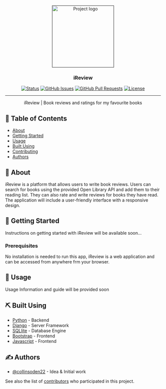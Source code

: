 <p align="center">
  <a href="" rel="noopener">
 <img width=200px height=200px src="https://i.imgur.com/6wj0hh6.jpg" alt="Project logo"></a>
</p>

<h3 align="center">iReview</h3>

<div align="center">

[![Status](https://img.shields.io/badge/status-active-success.svg)]()
[![GitHub Issues](https://img.shields.io/github/issues/kylelobo/The-Documentation-Compendium.svg)](https://github.com/kylelobo/The-Documentation-Compendium/issues)
[![GitHub Pull Requests](https://img.shields.io/github/issues-pr/kylelobo/The-Documentation-Compendium.svg)](https://github.com/kylelobo/The-Documentation-Compendium/pulls)
[![License](https://img.shields.io/badge/license-MIT-blue.svg)](/LICENSE)

</div>

---

<p align="center"> iReview | Book reviews and ratings for my favourite books <br>
</p>

## 📝 Table of Contents

- [About](#about)
- [Getting Started](#getting_started)
- [Usage](#usage)
- [Built Using](#built_using)
- [Contributing](../CONTRIBUTING.md)
- [Authors](#authors)

## 🧐 About <a name = "about"></a>

iReview is a platform that allows users to write book reviews. Users can search for books using the provided Open Library API and add them to their reading list. They can also rate and write reviews for books they have read. The application will include a user-friendly interface with a responsive design.

## 🏁 Getting Started <a name = "getting_started"></a>

Instructions on getting started with iReview will be available soon...

### Prerequisites

No installation is needed to run this app, iReview is a web application and can be accessed from anywhere frm your browser.


## 🎈 Usage <a name="usage"></a>

Usage Information and guide will be provided soon

## ⛏️ Built Using <a name = "built_using"></a>

- [Python](https://www.python.org/) - Backend
- [Django](https://djangoproject.com/) - Server Framework
- [SQLlite](https://sqllite.com/) - Database Engine
- [Bootstrap](https://getbootstrap.com/) - Frontend
- [Javascript](https://javascript.org/) - Frontend

## ✍️ Authors <a name = "authors"></a>

- [@collinsoden22](https://github.com/collinsoden22) - Idea & Initial work

See also the list of [contributors](https://github.com/collinsoden22/iReview/contributors) who participated in this project.
